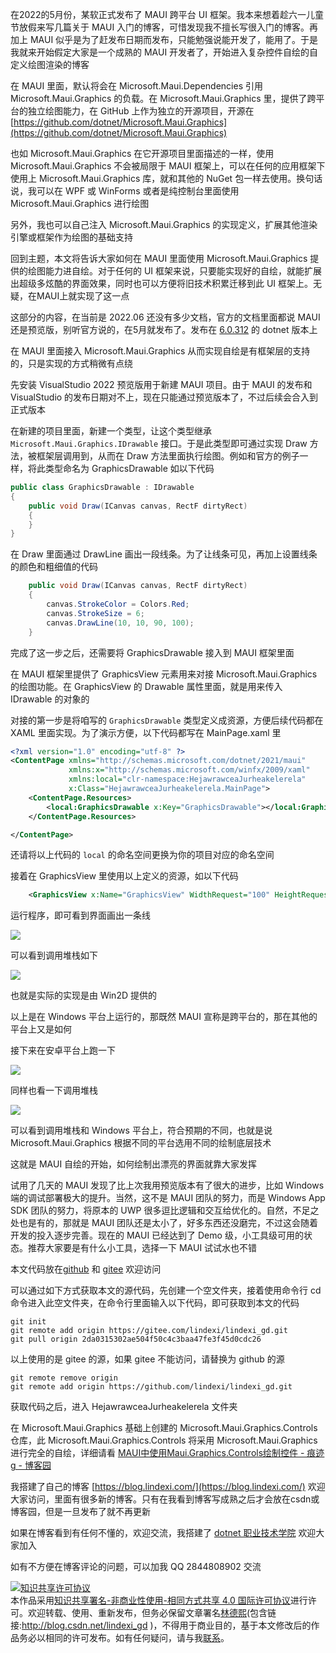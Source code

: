 
在2022的5月份，某软正式发布了 MAUI 跨平台 UI 框架。我本来想着趁六一儿童节放假来写几篇关于 MAUI 入门的博客，可惜发现我不擅长写很入门的博客。再加上 MAUI 似乎是为了赶发布日期而发布，只能勉强说能开发了，能用了。于是我就来开始假定大家是一个成熟的 MAUI 开发者了，开始进入复杂控件自绘的自定义绘图渲染的博客

<!--more-->


<!-- CreateTime:2022/6/6 8:28:48 -->

<!-- 标签：MAUI -->
<!-- 发布 -->

在 MAUI 里面，默认将会在 Microsoft.Maui.Dependencies 引用 Microsoft.Maui.Graphics 的负载。在 Microsoft.Maui.Graphics 里，提供了跨平台的独立绘图能力，在 GitHub 上作为独立的开源项目，开源在 [https://github.com/dotnet/Microsoft.Maui.Graphics](https://github.com/dotnet/Microsoft.Maui.Graphics)

也如 Microsoft.Maui.Graphics 在它开源项目里面描述的一样，使用 Microsoft.Maui.Graphics 不会被局限于 MAUI 框架上，可以在任何的应用框架下使用上 Microsoft.Maui.Graphics 库，就和其他的 NuGet 包一样去使用。换句话说，我可以在 WPF 或 WinForms 或者是纯控制台里面使用 Microsoft.Maui.Graphics 进行绘图

另外，我也可以自己注入 Microsoft.Maui.Graphics 的实现定义，扩展其他渲染引擎或框架作为绘图的基础支持

回到主题，本文将告诉大家如何在 MAUI 里面使用 Microsoft.Maui.Graphics 提供的绘图能力进自绘。对于任何的 UI 框架来说，只要能实现好的自绘，就能扩展出超级多炫酷的界面效果，同时也可以方便将旧技术积累迁移到此 UI 框架上。无疑，在MAUI上就实现了这一点

这部分的内容，在当前是 2022.06 还没有多少文档，官方的文档里面都说 MAUI 还是预览版，别听官方说的，在5月就发布了。发布在 [6.0.312](https://github.com/dotnet/maui/releases/tag/6.0.312) 的 dotnet 版本上

在 MAUI 里面接入 Microsoft.Maui.Graphics 从而实现自绘是有框架层的支持的，只是实现的方式稍微有点绕

先安装 VisualStudio 2022 预览版用于新建 MAUI 项目。由于 MAUI 的发布和 VisualStudio 的发布日期对不上，现在只能通过预览版本了，不过后续会合入到正式版本

在新建的项目里面，新建一个类型，让这个类型继承 `Microsoft.Maui.Graphics.IDrawable` 接口。于是此类型即可通过实现 Draw 方法，被框架层调用到，从而在 Draw 方法里面执行绘图。例如和官方的例子一样，将此类型命名为 GraphicsDrawable 如以下代码

```csharp
public class GraphicsDrawable : IDrawable
{
    public void Draw(ICanvas canvas, RectF dirtyRect)
    {
    }
}
```

在 Draw 里面通过 DrawLine 画出一段线条。为了让线条可见，再加上设置线条的颜色和粗细值的代码

```csharp
    public void Draw(ICanvas canvas, RectF dirtyRect)
    {
        canvas.StrokeColor = Colors.Red;
        canvas.StrokeSize = 6;
        canvas.DrawLine(10, 10, 90, 100);
    }
```

完成了这一步之后，还需要将 GraphicsDrawable 接入到 MAUI 框架里面

在 MAUI 框架里提供了 GraphicsView 元素用来对接 Microsoft.Maui.Graphics 的绘图功能。在 GraphicsView 的 Drawable 属性里面，就是用来传入 IDrawable 的对象的

对接的第一步是将咱写的 `GraphicsDrawable` 类型定义成资源，方便后续代码都在 XAML 里面实现。为了演示方便，以下代码都写在 MainPage.xaml 里

```xml
<?xml version="1.0" encoding="utf-8" ?>
<ContentPage xmlns="http://schemas.microsoft.com/dotnet/2021/maui"
             xmlns:x="http://schemas.microsoft.com/winfx/2009/xaml"
             xmlns:local="clr-namespace:HejawrawceaJurheakelerela"
             x:Class="HejawrawceaJurheakelerela.MainPage">
    <ContentPage.Resources>
        <local:GraphicsDrawable x:Key="GraphicsDrawable"></local:GraphicsDrawable>
    </ContentPage.Resources>

</ContentPage>
```

还请将以上代码的 `local` 的命名空间更换为你的项目对应的命名空间

接着在 GraphicsView 里使用以上定义的资源，如以下代码

```xml
    <GraphicsView x:Name="GraphicsView" WidthRequest="100" HeightRequest="100" Drawable="{StaticResource GraphicsDrawable}"></GraphicsView>
```

运行程序，即可看到界面画出一条线

![](http://image.acmx.xyz/lindexi%2F202265124335331.jpg)

可以看到调用堆栈如下

![](http://image.acmx.xyz/lindexi%2F20226512326813.jpg)

也就是实际的实现是由 Win2D 提供的

以上是在 Windows 平台上运行的，那既然 MAUI 宣称是跨平台的，那在其他的平台上又是如何

接下来在安卓平台上跑一下

![](http://image.acmx.xyz/lindexi%2F2022651159458266.jpg)

同样也看一下调用堆栈

![](http://image.acmx.xyz/lindexi%2F2022651158524428.jpg)

可以看到调用堆栈和 Windows 平台上，符合预期的不同，也就是说 Microsoft.Maui.Graphics 根据不同的平台选用不同的绘制底层技术

这就是 MAUI 自绘的开始，如何绘制出漂亮的界面就靠大家发挥

试用了几天的 MAUI 发现了比上次我用预览版本有了很大的进步，比如 Windows 端的调试部署极大的提升。当然，这不是 MAUI 团队的努力，而是 Windows App SDK 团队的努力，将原本的 UWP 很多逗比逻辑和交互给优化的。自然，不足之处也是有的，那就是 MAUI 团队还是太小了，好多东西还没磨完，不过这会随着开发的投入逐步完善。现在的 MAUI 已经达到了 Demo 级，小工具级可用的状态。推荐大家要是有什么小工具，选择一下 MAUI 试试水也不错

本文代码放在[github](https://github.com/lindexi/lindexi_gd/tree/2da0315302ae504f50c4c3baa47fe3f45d0cdc26/HejawrawceaJurheakelerela) 和 [gitee](https://gitee.com/lindexi/lindexi_gd/tree/2da0315302ae504f50c4c3baa47fe3f45d0cdc26/HejawrawceaJurheakelerela) 欢迎访问

可以通过如下方式获取本文的源代码，先创建一个空文件夹，接着使用命令行 cd 命令进入此空文件夹，在命令行里面输入以下代码，即可获取到本文的代码

```
git init
git remote add origin https://gitee.com/lindexi/lindexi_gd.git
git pull origin 2da0315302ae504f50c4c3baa47fe3f45d0cdc26
```

以上使用的是 gitee 的源，如果 gitee 不能访问，请替换为 github 的源

```
git remote remove origin
git remote add origin https://github.com/lindexi/lindexi_gd.git
```

获取代码之后，进入 HejawrawceaJurheakelerela 文件夹

在 Microsoft.Maui.Graphics 基础上创建的 Microsoft.Maui.Graphics.Controls 仓库，此 Microsoft.Maui.Graphics.Controls 将采用 Microsoft.Maui.Graphics 进行完全的自绘，详细请看 [MAUI中使用Maui.Graphics.Controls绘制控件 - 痕迹g - 博客园](https://www.cnblogs.com/zh7791/p/15594282.html )



我搭建了自己的博客 [https://blog.lindexi.com/](https://blog.lindexi.com/) 欢迎大家访问，里面有很多新的博客。只有在我看到博客写成熟之后才会放在csdn或博客园，但是一旦发布了就不再更新

如果在博客看到有任何不懂的，欢迎交流，我搭建了 [dotnet 职业技术学院](https://t.me/dotnet_campus) 欢迎大家加入

如有不方便在博客评论的问题，可以加我 QQ 2844808902 交流

<a rel="license" href="http://creativecommons.org/licenses/by-nc-sa/4.0/"><img alt="知识共享许可协议" style="border-width:0" src="https://licensebuttons.net/l/by-nc-sa/4.0/88x31.png" /></a><br />本作品采用<a rel="license" href="http://creativecommons.org/licenses/by-nc-sa/4.0/">知识共享署名-非商业性使用-相同方式共享 4.0 国际许可协议</a>进行许可。欢迎转载、使用、重新发布，但务必保留文章署名[林德熙](http://blog.csdn.net/lindexi_gd)(包含链接:http://blog.csdn.net/lindexi_gd )，不得用于商业目的，基于本文修改后的作品务必以相同的许可发布。如有任何疑问，请与我[联系](mailto:lindexi_gd@163.com)。